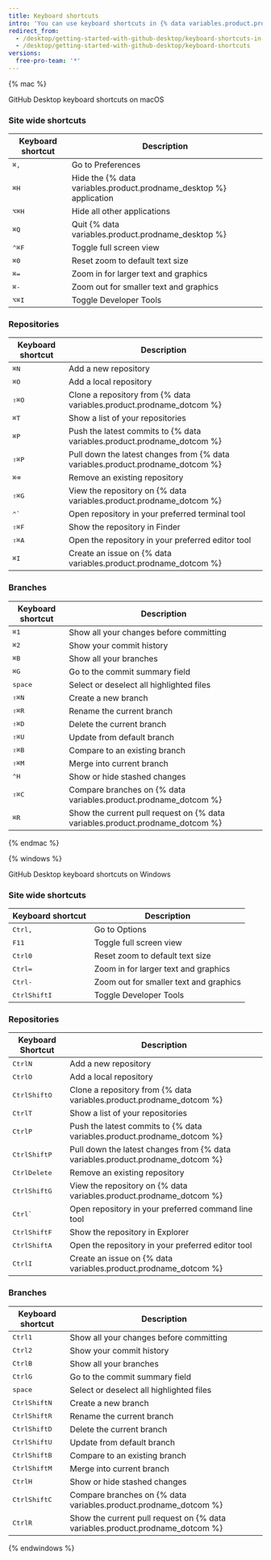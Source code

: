 ```yaml
---
title: Keyboard shortcuts
intro: 'You can use keyboard shortcuts in {% data variables.product.prodname_desktop %}.'
redirect_from:
  - /desktop/getting-started-with-github-desktop/keyboard-shortcuts-in-github-desktop/
  - /desktop/getting-started-with-github-desktop/keyboard-shortcuts
versions:
  free-pro-team: '*'
---
```


{% mac %}

GitHub Desktop keyboard shortcuts on macOS

### Site wide shortcuts

| Keyboard shortcut                    | Description                                                        |
| ------------------------------------ | ------------------------------------------------------------------ |
| <kbd>⌘</kbd><kbd>,</kbd>             | Go to Preferences                                                  |
| <kbd>⌘</kbd><kbd>H</kbd>             | Hide the {% data variables.product.prodname_desktop %} application |
| <kbd>⌥</kbd><kbd>⌘</kbd><kbd>H</kbd> | Hide all other applications                                        |
| <kbd>⌘</kbd><kbd>Q</kbd>             | Quit {% data variables.product.prodname_desktop %}
| <kbd>⌃</kbd><kbd>⌘</kbd><kbd>F</kbd> | Toggle full screen view                                            |
| <kbd>⌘</kbd><kbd>0</kbd>             | Reset zoom to default text size                                    |
| <kbd>⌘</kbd><kbd>=</kbd>             | Zoom in for larger text and graphics                               |
| <kbd>⌘</kbd><kbd>-</kbd>             | Zoom out for smaller text and graphics                             |
| <kbd>⌥</kbd><kbd>⌘</kbd><kbd>I</kbd> | Toggle Developer Tools                                             |

### Repositories

| Keyboard shortcut                    | Description                                                                    |
| ------------------------------------ | ------------------------------------------------------------------------------ |
| <kbd>⌘</kbd><kbd>N</kbd>             | Add a new repository                                                           |
| <kbd>⌘</kbd><kbd>O</kbd>             | Add a local repository                                                         |
| <kbd>⇧</kbd><kbd>⌘</kbd><kbd>O</kbd> | Clone a repository from {% data variables.product.prodname_dotcom %}
| <kbd>⌘</kbd><kbd>T</kbd>             | Show a list of your repositories                                               |
| <kbd>⌘</kbd><kbd>P</kbd>             | Push the latest commits to {% data variables.product.prodname_dotcom %}
| <kbd>⇧</kbd><kbd>⌘</kbd><kbd>P</kbd> | Pull down the latest changes from {% data variables.product.prodname_dotcom %}
| <kbd>⌘</kbd><kbd>⌫</kbd>             | Remove an existing repository                                                  |
| <kbd>⇧</kbd><kbd>⌘</kbd><kbd>G</kbd> | View the repository on {% data variables.product.prodname_dotcom %}
| <kbd>⌃</kbd><kbd>&grave;</kbd>       | Open repository in your preferred terminal tool                                |
| <kbd>⇧</kbd><kbd>⌘</kbd><kbd>F</kbd> | Show the repository in Finder                                                  |
| <kbd>⇧</kbd><kbd>⌘</kbd><kbd>A</kbd> | Open the repository in your preferred editor tool                              |
| <kbd>⌘</kbd><kbd>I</kbd>             | Create an issue on {% data variables.product.prodname_dotcom %}

### Branches

| Keyboard shortcut                    | Description                                                                   |
| ------------------------------------ | ----------------------------------------------------------------------------- |
| <kbd>⌘</kbd><kbd>1</kbd>             | Show all your changes before committing                                       |
| <kbd>⌘</kbd><kbd>2</kbd>             | Show your commit history                                                      |
| <kbd>⌘</kbd><kbd>B</kbd>             | Show all your branches                                                        |
| <kbd>⌘</kbd><kbd>G</kbd>             | Go to the commit summary field                                                |
| <kbd>space</kbd>                     | Select or deselect all highlighted files                                      |
| <kbd>⇧</kbd><kbd>⌘</kbd><kbd>N</kbd> | Create a new branch                                                           |
| <kbd>⇧</kbd><kbd>⌘</kbd><kbd>R</kbd> | Rename the current branch                                                     |
| <kbd>⇧</kbd><kbd>⌘</kbd><kbd>D</kbd> | Delete the current branch                                                     |
| <kbd>⇧</kbd><kbd>⌘</kbd><kbd>U</kbd> | Update from default branch                                                    |
| <kbd>⇧</kbd><kbd>⌘</kbd><kbd>B</kbd> | Compare to an existing branch                                                 |
| <kbd>⇧</kbd><kbd>⌘</kbd><kbd>M</kbd> | Merge into current branch                                                     |
| <kbd>⌃</kbd><kbd>H</kbd>             | Show or hide stashed changes                                                  |
| <kbd>⇧</kbd><kbd>⌘</kbd><kbd>C</kbd> | Compare branches on {% data variables.product.prodname_dotcom %}
| <kbd>⌘</kbd><kbd>R</kbd>             | Show the current pull request on {% data variables.product.prodname_dotcom %}

{% endmac %}

{% windows %}

GitHub Desktop keyboard shortcuts on Windows

### Site wide shortcuts

| Keyboard shortcut                           | Description                            |
| ------------------------------------------- | -------------------------------------- |
| <kbd>Ctrl</kbd><kbd>,</kbd>                 | Go to Options                          |
| <kbd>F11</kbd>                              | Toggle full screen view                |
| <kbd>Ctrl</kbd><kbd>0</kbd>                 | Reset zoom to default text size        |
| <kbd>Ctrl</kbd><kbd>=</kbd>                 | Zoom in for larger text and graphics   |
| <kbd>Ctrl</kbd><kbd>-</kbd>                 | Zoom out for smaller text and graphics |
| <kbd>Ctrl</kbd><kbd>Shift</kbd><kbd>I</kbd> | Toggle Developer Tools                 |

### Repositories

| Keyboard Shortcut                           | Description                                                                    |
| ------------------------------------------- | ------------------------------------------------------------------------------ |
| <kbd>Ctrl</kbd><kbd>N</kbd>                 | Add a new repository                                                           |
| <kbd>Ctrl</kbd><kbd>O</kbd>                 | Add a local repository                                                         |
| <kbd>Ctrl</kbd><kbd>Shift</kbd><kbd>O</kbd> | Clone a repository from {% data variables.product.prodname_dotcom %}
| <kbd>Ctrl</kbd><kbd>T</kbd>                 | Show a list of your repositories                                               |
| <kbd>Ctrl</kbd><kbd>P</kbd>                 | Push the latest commits to {% data variables.product.prodname_dotcom %}
| <kbd>Ctrl</kbd><kbd>Shift</kbd><kbd>P</kbd> | Pull down the latest changes from {% data variables.product.prodname_dotcom %}
| <kbd>Ctrl</kbd><kbd>Delete</kbd>            | Remove an existing repository                                                  |
| <kbd>Ctrl</kbd><kbd>Shift</kbd><kbd>G</kbd> | View the repository on {% data variables.product.prodname_dotcom %}
| <kbd>Ctrl</kbd><kbd>&grave;</kbd>           | Open repository in your preferred command line tool                            |
| <kbd>Ctrl</kbd><kbd>Shift</kbd><kbd>F</kbd> | Show the repository in Explorer                                                |
| <kbd>Ctrl</kbd><kbd>Shift</kbd><kbd>A</kbd> | Open the repository in your preferred editor tool                              |
| <kbd>Ctrl</kbd><kbd>I</kbd>                 | Create an issue on {% data variables.product.prodname_dotcom %}

### Branches

| Keyboard shortcut                           | Description                                                                   |
| ------------------------------------------- | ----------------------------------------------------------------------------- |
| <kbd>Ctrl</kbd><kbd>1</kbd>                 | Show all your changes before committing                                       |
| <kbd>Ctrl</kbd><kbd>2</kbd>                 | Show your commit history                                                      |
| <kbd>Ctrl</kbd><kbd>B</kbd>                 | Show all your branches                                                        |
| <kbd>Ctrl</kbd><kbd>G</kbd>                 | Go to the commit summary field                                                |
| <kbd>space</kbd>                            | Select or deselect all highlighted files                                      |
| <kbd>Ctrl</kbd><kbd>Shift</kbd><kbd>N</kbd> | Create a new branch                                                           |
| <kbd>Ctrl</kbd><kbd>Shift</kbd><kbd>R</kbd> | Rename the current branch                                                     |
| <kbd>Ctrl</kbd><kbd>Shift</kbd><kbd>D</kbd> | Delete the current branch                                                     |
| <kbd>Ctrl</kbd><kbd>Shift</kbd><kbd>U</kbd> | Update from default branch                                                    |
| <kbd>Ctrl</kbd><kbd>Shift</kbd><kbd>B</kbd> | Compare to an existing branch                                                 |
| <kbd>Ctrl</kbd><kbd>Shift</kbd><kbd>M</kbd> | Merge into current branch                                                     |
| <kbd>Ctrl</kbd><kbd>H</kbd>                 | Show or hide stashed changes                                                  |
| <kbd>Ctrl</kbd><kbd>Shift</kbd><kbd>C</kbd> | Compare branches on {% data variables.product.prodname_dotcom %}
| <kbd>Ctrl</kbd><kbd>R</kbd>                 | Show the current pull request on {% data variables.product.prodname_dotcom %}

{% endwindows %}
